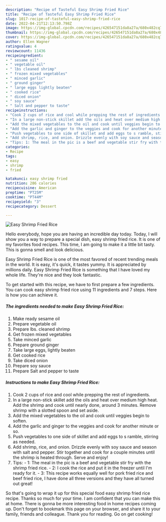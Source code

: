 ```yaml
---
description: "Recipe of Tasteful Easy Shrimp Fried Rice"
title: "Recipe of Tasteful Easy Shrimp Fried Rice"
slug: 1017-recipe-of-tasteful-easy-shrimp-fried-rice
date: 2022-04-21T12:13:50.798Z
image: https://img-global.cpcdn.com/recipes/426547151da8a27a/680x482cq70/easy-shrimp-fried-rice-recipe-main-photo.jpg
thumbnail: https://img-global.cpcdn.com/recipes/426547151da8a27a/680x482cq70/easy-shrimp-fried-rice-recipe-main-photo.jpg
cover: https://img-global.cpcdn.com/recipes/426547151da8a27a/680x482cq70/easy-shrimp-fried-rice-recipe-main-photo.jpg
author: Ellen Wagner
ratingvalue: 4
reviewcount: 11436
recipeingredient:
- " sesame oil"
- " vegetable oil"
- " lbs cleaned shrimp"
- " frozen mixed vegetables"
- " minced garlic"
- " ground ginger"
- " large eggs lightly beaten"
- " cooked rice"
- " diced onion"
- " soy sauce"
- " Salt and pepper to taste"
recipeinstructions:
- "Cook 2 cups of rice and cool while prepping the rest of ingredients."
- "In a large non-stick skillet add the oils and heat over medium high heat. Add the shrimp and cook until nearly done, around 3 minutes. Remove shrimp with a slotted spoon and set aside."
- "Add the mixed vegetables to the oil and cook until veggies begin to soften."
- "Add the garlic and ginger to the veggies and cook for another minute or so."
- "Push vegetables to one side of skillet and add eggs to s ramble, stirring as needed."
- "Add shrimp, rice, and onion. Drizzle evenly with soy sauce and season with salt and pepper. Stir together and cook for a couple minutes until the shrimp is heated through. Serve and enjoy!"
- "Tips: 1: The meal in the pic is a beef and vegetable stir fry with the shrimp fried rice. 2: I cook the rice and put it in the freezer until I&#39;m ready for it. 3: This recipe works equally well for pork fried rice and beef fried rice, I have done all three versions and they have all turned out great!"
categories:
- Recipe
tags:
- easy
- shrimp
- fried

katakunci: easy shrimp fried 
nutrition: 286 calories
recipecuisine: American
preptime: "PT25M"
cooktime: "PT44M"
recipeyield: "3"
recipecategory: Dessert

---
```



![Easy Shrimp Fried Rice](https://img-global.cpcdn.com/recipes/426547151da8a27a/680x482cq70/easy-shrimp-fried-rice-recipe-main-photo.jpg)

Hello everybody, hope you are having an incredible day today. Today, I will show you a way to prepare a special dish, easy shrimp fried rice. It is one of my favorites food recipes. This time, I am going to make it a little bit tasty. This is gonna smell and look delicious.

Easy Shrimp Fried Rice is one of the most favored of recent trending meals in the world. It is easy, it's quick, it tastes yummy. It is appreciated by millions daily. Easy Shrimp Fried Rice is something that I have loved my whole life. They're nice and they look fantastic.




To get started with this recipe, we have to first prepare a few ingredients. You can cook easy shrimp fried rice using 11 ingredients and 7 steps. Here is how you can achieve it.

<!--inarticleads1-->

##### The ingredients needed to make Easy Shrimp Fried Rice:

1. Make ready  sesame oil
1. Prepare  vegetable oil
1. Prepare  lbs. cleaned shrimp
1. Get  frozen mixed vegetables
1. Take  minced garlic
1. Prepare  ground ginger
1. Take  large eggs, lightly beaten
1. Get  cooked rice
1. Take  diced onion
1. Prepare  soy sauce
1. Prepare  Salt and pepper to taste




<!--inarticleads2-->

##### Instructions to make Easy Shrimp Fried Rice:

1. Cook 2 cups of rice and cool while prepping the rest of ingredients.
1. In a large non-stick skillet add the oils and heat over medium high heat. Add the shrimp and cook until nearly done, around 3 minutes. Remove shrimp with a slotted spoon and set aside.
1. Add the mixed vegetables to the oil and cook until veggies begin to soften.
1. Add the garlic and ginger to the veggies and cook for another minute or so.
1. Push vegetables to one side of skillet and add eggs to s ramble, stirring as needed.
1. Add shrimp, rice, and onion. Drizzle evenly with soy sauce and season with salt and pepper. Stir together and cook for a couple minutes until the shrimp is heated through. Serve and enjoy!
1. Tips: - 1: The meal in the pic is a beef and vegetable stir fry with the shrimp fried rice. - 2: I cook the rice and put it in the freezer until I&#39;m ready for it. - 3: This recipe works equally well for pork fried rice and beef fried rice, I have done all three versions and they have all turned out great!




So that's going to wrap it up for this special food easy shrimp fried rice recipe. Thanks so much for your time. I am confident that you can make this at home. There is gonna be more interesting food in home recipes coming up. Don't forget to bookmark this page on your browser, and share it to your family, friends and colleague. Thank you for reading. Go on get cooking!
